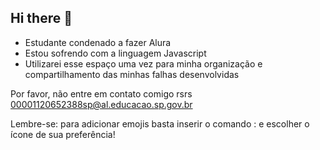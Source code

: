 ## Hi there 👋

- Estudante condenado a fazer Alura
- Estou sofrendo com a linguagem Javascript
- Utilizarei esse espaço uma vez para minha organização e compartilhamento das minhas falhas desenvolvidas

Por favor, não entre em contato comigo rsrs
00001120652388sp@al.educacao.sp.gov.br

Lembre-se: para adicionar emojis basta inserir o comando : e escolher o ícone de sua preferência!


